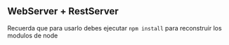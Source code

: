 ## WebServer + RestServer

Recuerda que para usarlo debes ejecutar ```npm install``` para reconstruir los modulos de node 